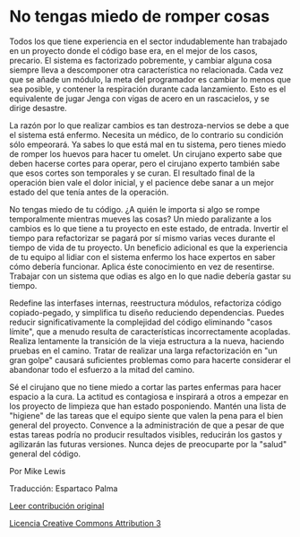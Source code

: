 No tengas miedo de romper cosas
===

Todos los que tiene experiencia en el sector indudablemente han trabajado en un proyecto donde el código base era, en el mejor de los casos, precario. El sistema es factorizado pobremente, y cambiar alguna cosa siempre lleva a descomponer otra característica no relacionada. Cada vez que se añade un módulo, la meta del programador es cambiar lo menos que sea posible, y contener la respiración durante cada lanzamiento. Esto es el equivalente de jugar Jenga con vigas de acero en un rascacielos, y se dirige desastre.

La razón por lo que realizar cambios es tan destroza-nervios se debe a que el sistema está enfermo. Necesita un médico, de lo contrario su condición sólo empeorará. Ya sabes lo que está mal en tu sistema, pero tienes miedo de romper los huevos para hacer tu omelet. Un cirujano experto sabe que deben hacerse cortes para operar, pero el cirujano experto también sabe que esos cortes son temporales y se curan. El resultado final de la operación bien vale el dolor inicial, y el pacience debe sanar a un mejor estado del que tenía antes de la operación.

No tengas miedo de tu código. ¿A quién le importa si algo se rompe temporalmente mientras mueves las cosas? Un miedo paralizante a los cambios es lo que tiene a tu proyecto en este estado, de entrada. Invertir el tiempo para refactorizar se pagará por sí mismo varias veces durante el tiempo de vida de tu proyecto. Un beneficio adicional es que la experiencia de tu equipo al lidiar con el sistema enfermo los hace expertos en saber cómo debería funcionar. Aplica éste conocimiento en vez de resentirse. Trabajar con un sistema que odias es algo en lo que nadie debería gastar su tiempo.

Redefine las interfases internas, reestructura módulos, refactoriza código copiado-pegado, y simplifica tu diseño reduciendo dependencias. Puedes reducir significativamente la complejidad del código eliminando "casos límite", que a menudo resulta de características incorrectamente acopladas. Realiza lentamente la transición de la vieja estructura a la nueva, haciendo pruebas en el camino. Tratar de realizar una larga refactorización en "un gran golpe" causará suficientes problemas como para hacerte considerar el abandonar todo el esfuerzo a la mitad del camino.

Sé el cirujano que no tiene miedo a cortar las partes enfermas para hacer espacio a la cura. La actitud es contagiosa e inspirará a otros a empezar en los proyecto de limpieza que han estado posponiendo. Mantén una lista de "higiene" de las tareas que el equipo siente que valen la pena para el bien general del proyecto. Convence a la administración de que a pesar de que estas tareas podría no producir resultados visibles, reducirán los gastos y agilizarán las futuras versiones. Nunca dejes de preocuparte por la "salud" general del código.

Por Mike Lewis

Traducción: Espartaco Palma

[Leer contribución original](http://programmer.97things.oreilly.com/wiki/index.php/Don%27t_Be_Afraid_to_Break_Things)

[Licencia Creative Commons Attribution 3](http://creativecommons.org/licenses/by/3.0/us/deed.es)